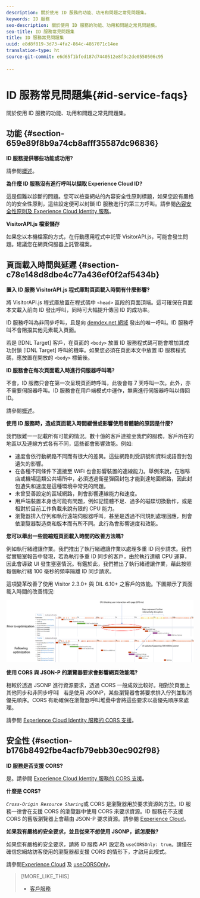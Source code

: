 ```yaml
---
description: 關於使用 ID 服務的功能、功用和問題之常見問題集。
keywords: ID 服務
seo-description: 關於使用 ID 服務的功能、功用和問題之常見問題集。
seo-title: ID 服務常見問題集
title: ID 服務常見問題集
uuid: e8d8f819-3d73-4fa2-864c-4867071c14ee
translation-type: ht
source-git-commit: e6d65f1bfed187d7440512e8f3c2de0550506c95

---
```



# ID 服務常見問題集{#id-service-faqs}

關於使用 ID 服務的功能、功用和問題之常見問題集。

## 功能 {#section-659e89f8b9a74cb8afff35587dc96836}

**ID 服務提供哪些功能或功用?**

請參閱[概述](../introduction/overview.md)。

**為什麼 ID 服務沒有進行呼叫以擷取 Experience Cloud ID?**

這是個難以診斷的問題。您可以檢查網站的內容安全性原則標題，如果您設有嚴格的的安全性原則，這些設定便可以封鎖 ID 服務進行的第三方呼叫。請參閱[內容安全性原則及 Experience Cloud Identity 服務](../reference/csp.md#concept-968c423a7392479db0a0d821ae9783e3)。

**VisitorAPI.js 檔案儲存**

如果您以本機檔案的方式，在行動應用程式中託管 VisitorAPI.js，可能會發生問題。建議您在網頁伺服器上託管檔案。

## 頁面載入時間與延遲 {#section-c78e148d8dbe4c77a436ef0f2af5434b}

**置入 ID 服務 VisitorAPI.js 程式庫對頁面載入時間有什麼影響?**

將 VisitorAPI.js 程式庫放置在程式碼中 `<head>` 區段的頁面頂端。這可確保在頁面本文載入前向 ID 發出呼叫，同時可大幅提升傳回 ID 的成功率。

ID 服務呼叫為非同步呼叫，且是向 [demdex.net 網域](https://marketing.adobe.com/resources/help/en_US/aam/demdex-calls.html) 發出的唯一呼叫。ID 服務呼叫不會阻擋其他元素載入頁面。

若是 [!DNL Target] 客戶，在頁面的 `<body>` 放置 ID 服務程式碼可能會增加其成功封鎖 [!DNL Target] 呼叫的機率。如果您必須在頁面本文中放置 ID 服務程式碼，應放置在開放的 `<body>` 標籤後。

**ID 服務會在每次頁面載入時進行伺服器呼叫嗎?**

不會，ID 服務只會在第一次呈現頁面時呼叫，此後會每 7 天呼叫一次。此外，亦不需要伺服器呼叫。ID 服務會在用戶端模式中運作，無需進行伺服器呼叫以傳回 ID。

請參閱[概述](../introduction/overview.md)。

**使用 ID 服務時，造成頁面載入時間緩慢或影響使用者體驗的原因是什麼?**

我們很難一一記載所有可能的情況。數十億的客戶連接至我們的服務，客戶所在的地區以及連線方式各有不同，這些都會影響效能。例如:

* 速度會依行動網路不同而有很大的差異。這些網路則受訊號和資料或語音封包遺失的影響。
* 在各種不同條件下連接至 WiFi 也會影響裝置的連線能力。舉例來說，在咖啡店或機場這類公共場所中，必須透過衛星彈回封包才能到達地面網路，因此封包遺失和速度是這種環境中常見的問題。
* 未曾妥善設定的區域網路，則會影響連線能力和速度。
* 用戶端裝置本身也可能有問題，例如記憶體不足、過多的磁碟切換動作，或是相對於目前工作負載來說有限的 CPU 能力。
* 瀏覽器排入佇列和執行遠端伺服器呼叫，甚至是透過不同規則處理回應，則會依瀏覽器製造商和版本而有所不同。此行為會影響速度和效能。

**您可以舉出一些能縮短頁面載入時間的改善方法嗎?**

例如執行緒禮讓作業。我們推出了執行緒禮讓作業以處理多重 ID 同步請求。我們從實驗室報告中發現，若為執行多重 ID 同步的客戶，由於執行連續 CPU 運算，因此會導致 UI 發生壅塞情況。有鑑於此，我們推出了執行緒禮讓作業，藉此按照每個執行緒 100 毫秒的頻率隔離 ID 同步請求。

這項變革改善了使用 Visitor 2.3.0+ 與 DIL 6.10+ 之客戶的效能。下圖顯示了頁面載入時間的改善情況:

![](assets/id_sync_improvements_copy.png)

**使用 CORS 與 JSON-P 的瀏覽器要求會影響網頁效能嗎?**

相較於透過 JSONP 進行資源要求，透過 CORS 一般成效比較好。相對於頁面上其他同步和非同步呼叫︳若是使用 JSONP，某些瀏覽器會將要求排入佇列並取消優先順序。CORS 有助確保在瀏覽器呼叫堆疊中會將這些要求以高優先順序來處理。

請參閱 [Experience Cloud Identity 服務的 CORS 支援](../reference/cors.md#concept-6c280446990d46d88ba9da15d2dcc758)。

## 安全性 {#section-b176b8492fbe4acfb79ebb30ec902f98}

**ID 服務是否支援 CORS?**

是。請參閱 [Experience Cloud Identity 服務的 CORS 支援](../reference/cors.md#concept-6c280446990d46d88ba9da15d2dcc758)。

**什麼是 CORS?**

*`Cross-Origin Resource Sharing`*&#x200B;或 CORS 是瀏覽器用於要求資源的方法。ID 服務一律會在支援 CORS 的瀏覽器中使用 CORS 來要求資源。ID 服務在不支援 CORS 的舊版瀏覽器上會藉由 JSON-P 要求資源。請參閱 [Experience Cloud](../reference/cors.md#concept-6c280446990d46d88ba9da15d2dcc758)。

**如果我有嚴格的安全要求，並且從來不想使用 JSONP，該怎麼做?**

如果您有嚴格的安全要求，請將 ID 服務 API 設定為 `useCORSOnly: true`。請僅在確信您網站訪客使用的瀏覽器都支援 CORS 的情形下，才啟用此模式。

請參閱[Experience Cloud](../reference/cors.md#concept-6c280446990d46d88ba9da15d2dcc758) 及 [useCORSOnly](../library/function-vars/use-cors-only.md#reference-8a9a143d838b48d6b23329b84b13e1fa)。

>[!MORE_LIKE_THIS]
>
>* [客戶服務](https://helpx.adobe.com/tw/marketing-cloud/contact-support.html)

